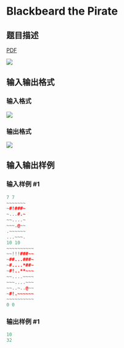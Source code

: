 # Blackbeard the Pirate

## 题目描述

[problemUrl]: https://uva.onlinejudge.org/index.php?option=com_onlinejudge&Itemid=8&category=21&page=show_problem&problem=1878

[PDF](https://uva.onlinejudge.org/external/109/p10937.pdf)

![](https://cdn.luogu.com.cn/upload/vjudge_pic/UVA10937/a09e395e3f08548c6f42c4a6a0881abf57797c2a.png)

## 输入输出格式

### 输入格式

![](https://cdn.luogu.com.cn/upload/vjudge_pic/UVA10937/0b2026f667e177e3056e03ad5e48cc576fcad6bc.png)

### 输出格式

![](https://cdn.luogu.com.cn/upload/vjudge_pic/UVA10937/c86e83f1fe8562fa34cbf08dc1547eadbd0c5708.png)

## 输入输出样例

### 输入样例 #1

```cpp
7 7
~~~~~~~
~#!###~
~...#.~
~~....~
~~~.@~~
.~~~~~~
...~~~.
10 10
~~~~~~~~~~
~~!!!###~~
~##...###~
~#....*##~
~#!..**~~~
~~....~~~~
~~~....~~~
~~..~..@~~
~#!.~~~~~~
~~~~~~~~~~
0 0
```


### 输出样例 #1

```cpp
10
32
```


